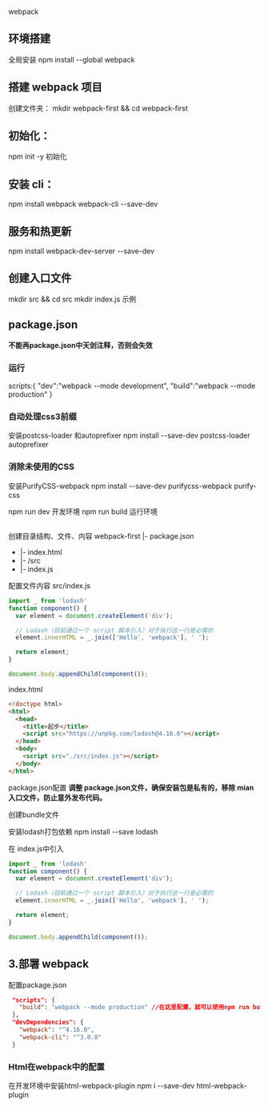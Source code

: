 webpack


## 环境搭建 
全局安装
npm install --global webpack

## 搭建 webpack 项目
创建文件夹：
mkdir webpack-first && cd webpack-first

## 初始化：
npm init -y 初始化

## 安装 cli：
npm install webpack webpack-cli --save-dev

## 服务和热更新
npm install webpack-dev-server --save-dev

## 创建入口文件
mkdir src && cd src
mkdir index.js 示例

## package.json
**不能再package.json中天剑注释，否则会失效**
### 运行
scripts:{
"dev":"webpack --mode development",
 "build":"webpack --mode production"
}

### 自动处理css3前缀
安装postcss-loader 和autoprefixer
npm install --save-dev postcss-loader autoprefixer

### 消除未使用的CSS
安装PurifyCSS-webpack
npm install --save-dev purifycss-webpack purify-css



npm run dev 开发环境
npm run build 运行环境


## 
 







 创建目录结构、文件、内容
   webpack-first
   |- package.json
 + |- index.html
 + |- /src
 +   |- index.js

配置文件内容
src/index.js
```javascript
import _ from 'lodash'
function component() {
  var element = document.createElement('div');

  // Lodash（目前通过一个 script 脚本引入）对于执行这一行是必需的
  element.innerHTML = _.join(['Hello', 'webpack'], ' ');

  return element;
}

document.body.appendChild(component());
```



index.html
```html
<!doctype html>
<html>
  <head>
    <title>起步</title>
    <script src="https://unpkg.com/lodash@4.16.6"></script>
  </head>
  <body>
    <script src="./src/index.js"></script>
  </body>
</html>
```

package.json配置
**调整 package.json文件，确保安装包是私有的，移除 mian 入口文件，防止意外发布代码。**

创建bundle文件

安装lodash打包依赖
  npm install --save lodash

在 index.js中引入
```javascript
import _ from 'lodash'
function component() {
  var element = document.createElement('div');

  // Lodash（目前通过一个 script 脚本引入）对于执行这一行是必需的
  element.innerHTML = _.join(['Hello', 'webpack'], ' ');

  return element;
}

document.body.appendChild(component());
```
  
## 3.部署 webpack
  配置package.json
 ```json
  "scripts": {
    "build": "webpack --mode production" //在这里配置，就可以使用npm run build 启动我们的webpack
  },
  "devDependencies": {
    "webpack": "^4.16.0",
    "webpack-cli": "^3.0.8"
  }
```




### Html在webpack中的配置
在开发环境中安装html-webpack-plugin
  npm i --save-dev html-webpack-plugin

```javascript


```


